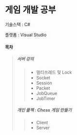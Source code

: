# 게임 개발 공부

기술스택 : C#

플랫폼 : Visual Studio

#### 목차

> ##### 서버 강의 
>>- 멀티쓰레드 및 Lock
>>- Socket
>>- Session
>>- Packet
>>- JobQueue
>>- JobTimer
>
>##### 개인 플젝 : Chess 게임 만들기
>> - Client
>> - Server
